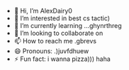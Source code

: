 - 👋 Hi, I’m AlexDairy0
- 👀 I’m interested in best cs tactic)
- 🌱 I’m currently learning ...ghynrthreg
- 💞️ I’m looking to collaborate on 
- 📫 How to reach me .gbrevs
- 😄 Pronouns: .)juvfdhuew
- ⚡ Fun fact: i wanna pizza))) haha
<!---
AlexDairy0/AlexDairy0 is a ✨ special ✨ repository because its `README.md` (this file) appears on your GitHub profile.
You can click the Preview link to take a look at your changes.
---
